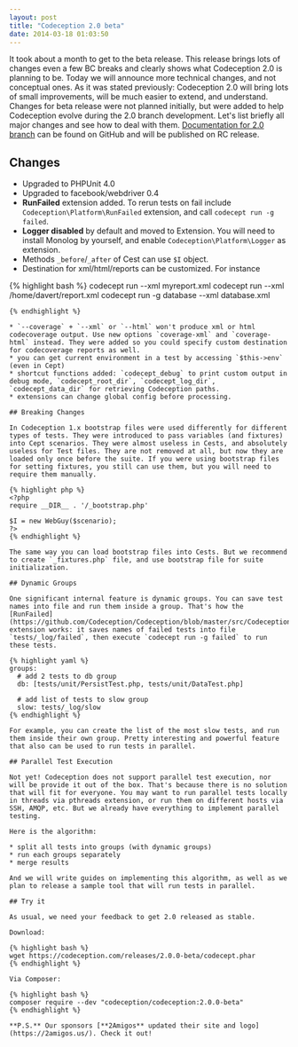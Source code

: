 ```yaml
---
layout: post
title: "Codeception 2.0 beta"
date: 2014-03-18 01:03:50
---
```


It took about a month to get to the beta release. This release brings lots of changes even a few BC breaks and clearly shows what Codeception 2.0 is planning to be. Today we will announce more technical changes, and not conceptual ones. As it was stated previously: Codeception 2.0 will bring lots of small improvements, will be much easier to extend, and understand. Changes for beta release were not planned initially, but were added to help Codeception evolve during the 2.0 branch development. Let's list briefly all major changes and see how to deal with them. [Documentation for 2.0 branch](https://github.com/Codeception/Codeception/tree/master/docs) can be found on GitHub and will be published on RC release. 

## Changes

* Upgraded to PHPUnit 4.0
* Upgraded to facebook/webdriver 0.4
* **RunFailed** extension added. To rerun tests on fail include `Codeception\Platform\RunFailed` extension, and call `codecept run -g failed`.
* **Logger disabled** by default and moved to Extension. You will need to install Monolog by yourself, and enable `Codeception\Platform\Logger` as extension.
* Methods `_before`/`_after` of Cest can use `$I` object.
* Destination for xml/html/reports can be customized. For instance

{% highlight bash %}
codecept run --xml myreport.xml
codecept run --xml /home/davert/report.xml
codecept run -g database --xml database.xml
```
{% endhighlight %}

* `--coverage` + `--xml` or `--html` won't produce xml or html codecoverage output. Use new options `coverage-xml` and `coverage-html` instead. They were added so you could specify custom destination for codecoverage reports as well.
* you can get current environment in a test by accessing `$this->env` (even in Cept)
* shortcut functions added: `codecept_debug` to print custom output in debug mode, `codecept_root_dir`, `codecept_log_dir`, `codecept_data_dir` for retrieving Codeception paths. 
* extensions can change global config before processing.

## Breaking Changes

In Codeception 1.x bootstrap files were used differently for different types of tests. They were introduced to pass variables (and fixtures) into Cept scenarios. They were almost useless in Cests, and absolutely useless for Test files. They are not removed at all, but now they are loaded only once before the suite. If you were using bootstrap files for setting fixtures, you still can use them, but you will need to require them manually.

{% highlight php %}
<?php
require __DIR__ . '/_bootstrap.php'

$I = new WebGuy($scenario);
?>
{% endhighlight %}

The same way you can load bootstrap files into Cests. But we recommend to create `_fixtures.php` file, and use bootstrap file for suite initialization. 

## Dynamic Groups

One significant internal feature is dynamic groups. You can save test names into file and run them inside a group. That's how the [RunFailed](https://github.com/Codeception/Codeception/blob/master/src/Codeception/Platform/RunFailed.php) extension works: it saves names of failed tests into file `tests/_log/failed`, then execute `codecept run -g failed` to run these tests.

{% highlight yaml %}
groups:
  # add 2 tests to db group
  db: [tests/unit/PersistTest.php, tests/unit/DataTest.php]

  # add list of tests to slow group
  slow: tests/_log/slow
{% endhighlight %}

For example, you can create the list of the most slow tests, and run them inside their own group. Pretty interesting and powerful feature that also can be used to run tests in parallel.

## Parallel Test Execution

Not yet! Codeception does not support parallel test execution, nor will be provide it out of the box. That's because there is no solution that will fit for everyone. You may want to run parallel tests locally in threads via pthreads extension, or run them on different hosts via SSH, AMQP, etc. But we already have everything to implement parallel testing. 

Here is the algorithm:

* split all tests into groups (with dynamic groups)
* run each groups separately
* merge results

And we will write guides on implementing this algorithm, as well as we plan to release a sample tool that will run tests in parallel.

## Try it

As usual, we need your feedback to get 2.0 released as stable.

Download:

{% highlight bash %}
wget https://codeception.com/releases/2.0.0-beta/codecept.phar
{% endhighlight %}

Via Composer:

{% highlight bash %}
composer require --dev "codeception/codeception:2.0.0-beta" 
{% endhighlight %}

**P.S.** Our sponsors [**2Amigos** updated their site and logo](https://2amigos.us/). Check it out!
